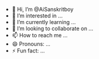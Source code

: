 - 👋 Hi, I’m @AiSanskritboy
- 👀 I’m interested in ...
- 🌱 I’m currently learning ...
- 💞️ I’m looking to collaborate on ...
- 📫 How to reach me ...
- 😄 Pronouns: ...
- ⚡ Fun fact: ...

<!---
AiSanskritboy/AiSanskritboy is a ✨ special ✨ repository because its `README.md` (this file) appears on your GitHub profile.
You can click the Preview link to take a look at your changes.
--->

